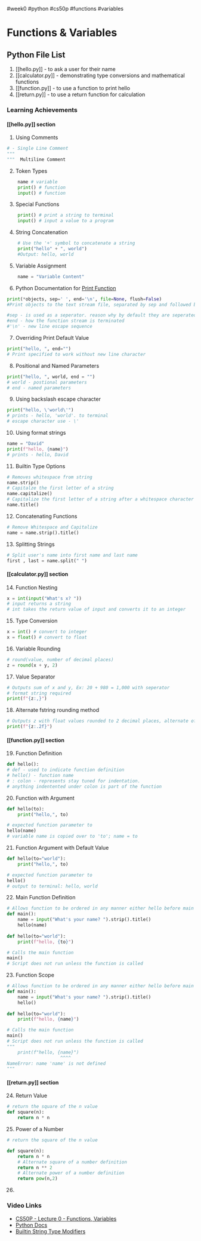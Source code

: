 #week0 #python #cs50p #functions #variables
# Functions & Variables
## Python File List

1. [[hello.py]] - to ask a user for their name
2. [[calculator.py]] - demonstrating type conversions and mathematical functions
3. [[function.py]] - to use a function to print hello
4. [[return.py]] - to use a return function for calculation 

### Learning Achievements

#### [[hello.py]] section

1. Using Comments

``` python
# - Single Line Comment
"""
"""  Multiline Comment
```

2. Token Types

``` python
	name # variable 
	print() # function 
	input() # function
```
3.  Special Functions 

``` python
	print() # print a string to terminal 
	input() # input a value to a program
```

4.  String Concatenation

``` python
	# Use the '+' symbol to concatenate a string 
	print("hello" + ", world")
	#Output: hello, world
```

5. Variable Assignment 

``` python
	name = "Variable Content"
```

6.  Python Documentation for [Print Function](https://docs.python.org/3/library/functions.html#print)

``` python
print(*objects, sep=' ', end='\n', file=None, flush=False)
#Print objects to the text stream file, separated by sep and followed by end. sep, end, file, and flush, if present, must be given as keyword arguments.

#sep - is used as a seperator. reason why by default they are seperated by a single space 
#end - how the function stream is terminated
#'\n' - new line escape sequence
```

7.  Overriding Print Default Value
```python 
print("hello, ", end="")
# Print specified to work without new line character
```

8. Positional and Named Parameters
```python 
print("hello, ", world, end = "")
# world - postional parameters
# end - named parameters
```
9.  Using backslash escape character
```python 
print("hello, \'world\'")
# prints - hello, 'world'. to terminal 
# escape character use - \'
```
10.  Using format strings 
```python
name = "David"
print(f"hello, {name}")
# prints - hello, David
```

11.  Builtin Type Options
```python 
# Removes whitespace from string 
name.strip()
# Capitalze the first letter of a string 
name.capitalize()
# Capitalize the first letter of a string after a whitespace character 
name.title()
```
	
12.  Concatenating Functions 
```python 
# Remove Whitespace and Capitalize 
name = name.strip().title()
```
13.  Splitting Strings
```python
# Split user's name into first name and last name 
first , last = name.split(" ")

```

#### [[calculator.py]] section
14.  Function Nesting 
```python 
x = int(input("What's x? "))
# input returns a string 
# int takes the return value of input and converts it to an integer
```
15. Type Conversion
```python 
x = int() # convert to integer 
x = float() # convert to float 
```
16.  Variable Rounding 
```python 
# round(value, number of decimal places)
z = round(x + y, 2)
```
17.  Value Separator
```python 
# Outputs sum of x and y, Ex: 20 + 980 = 1,000 with seperator
# format string required 
print(f"{z:,}")
```
18.  Alternate fstring rounding method 
```python
# Outputs z with float values rounded to 2 decimal places, alternate of round function()
print(f"{z:.2f}")
```

#### [[function.py]] section
19.  Function  Definition 
```python
def hello():
# def - used to indicate function definition 
# hello() - function name 
# : colon - represents stay tuned for indentation.
# anything indentented under colon is part of the function
```
20.  Function with Argument
```python
def hello(to):
	print("hello,", to)

# expected function parameter to 
hello(name)
# variable name is copied over to 'to'; name = to
```
21.  Function Argument with Default Value
```python 
def hello(to="world"):
	print("hello,", to)

# expected function parameter to 
hello()
# output to terminal: hello, world
```
22.  Main Function Definition 
```python
# Allows function to be ordered in any manner either hello before main or main before hello
def main():
	name = input("What's your name? ").strip().title()
	hello(name)
	
def hello(to="world"):
	print(f"hello, {to}")

# Calls the main function
main()
# Script does not run unless the function is called 
```
23. Function Scope 
```python
# Allows function to be ordered in any manner either hello before main or main before hello
def main():
	name = input("What's your name? ").strip().title()
	hello()
	
def hello(to="world"):
	print(f"hello, {name}")

# Calls the main function
main()
# Script does not run unless the function is called 
"""
    print(f"hello, {name}")
                    ^^^^
NameError: name 'name' is not defined
"""
```

#### [[return.py]] section
24.  Return Value 
```python 
# return the square of the n value
def square(n):
	return n * n
```
25. Power of a Number 
```python
# return the square of the n value

def square(n):
	return n * n
	# Alternate square of a number definition
	return n ** 2
	# Alternate power of a number definition
	return pow(n,2)
```
26. 

### Video Links
- [CS50P - Lecture 0 - Functions, Variables](https://www.youtube.com/watch?v=JP7ITIXGpHk&t=842s)
- [Python Docs](https://docs.python.org)
- [Builtin String Type Modifiers](https://docs.python.org/3/library/stdtypes.html#string-methods)


